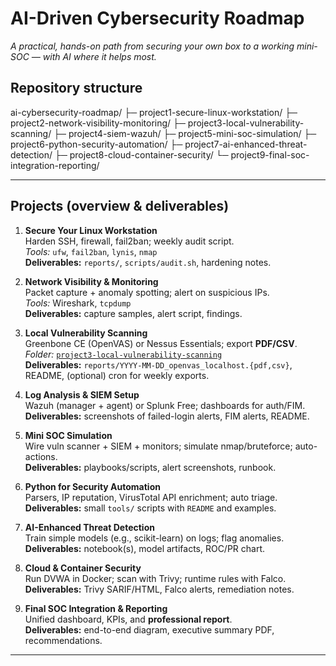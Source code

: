 # AI-Driven Cybersecurity Roadmap
*A practical, hands-on path from securing your own box to a working mini-SOC — with AI where it helps most.*

## Repository structure
ai-cybersecurity-roadmap/
├─ project1-secure-linux-workstation/
├─ project2-network-visibility-monitoring/
├─ project3-local-vulnerability-scanning/
├─ project4-siem-wazuh/
├─ project5-mini-soc-simulation/
├─ project6-python-security-automation/
├─ project7-ai-enhanced-threat-detection/
├─ project8-cloud-container-security/
└─ project9-final-soc-integration-reporting/

---

## Projects (overview & deliverables)

1. **Secure Your Linux Workstation**  
   Harden SSH, firewall, fail2ban; weekly audit script.  
   *Tools:* `ufw`, `fail2ban`, `lynis`, `nmap`  
   **Deliverables:** `reports/`, `scripts/audit.sh`, hardening notes.

2. **Network Visibility & Monitoring**  
   Packet capture + anomaly spotting; alert on suspicious IPs.  
   *Tools:* Wireshark, `tcpdump`  
   **Deliverables:** capture samples, alert script, findings.

3. **Local Vulnerability Scanning**  
   Greenbone CE (OpenVAS) or Nessus Essentials; export **PDF/CSV**.  
   *Folder:* [`project3-local-vulnerability-scanning`](project3-local-vulnerability-scanning/)  
   **Deliverables:** `reports/YYYY-MM-DD_openvas_localhost.{pdf,csv}`, README, (optional) cron for weekly exports.

4. **Log Analysis & SIEM Setup**  
   Wazuh (manager + agent) or Splunk Free; dashboards for auth/FIM.  
   **Deliverables:** screenshots of failed-login alerts, FIM alerts, README.

5. **Mini SOC Simulation**  
   Wire vuln scanner + SIEM + monitors; simulate nmap/bruteforce; auto-actions.  
   **Deliverables:** playbooks/scripts, alert screenshots, runbook.

6. **Python for Security Automation**  
   Parsers, IP reputation, VirusTotal API enrichment; auto triage.  
   **Deliverables:** small `tools/` scripts with `README` and examples.

7. **AI-Enhanced Threat Detection**  
   Train simple models (e.g., scikit-learn) on logs; flag anomalies.  
   **Deliverables:** notebook(s), model artifacts, ROC/PR chart.

8. **Cloud & Container Security**  
   Run DVWA in Docker; scan with Trivy; runtime rules with Falco.  
   **Deliverables:** Trivy SARIF/HTML, Falco alerts, remediation notes.

9. **Final SOC Integration & Reporting**  
   Unified dashboard, KPIs, and **professional report**.  
   **Deliverables:** end-to-end diagram, executive summary PDF, recommendations.

---



